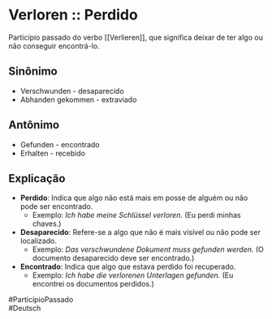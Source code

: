 # Verloren :: Perdido
Particípio passado do verbo [[Verlieren]], que significa deixar de ter algo ou não conseguir encontrá-lo.

## Sinônimo
- Verschwunden - desaparecido  
- Abhanden gekommen - extraviado  

## Antônimo
- Gefunden - encontrado  
- Erhalten - recebido  

## Explicação
- **Perdido**: Indica que algo não está mais em posse de alguém ou não pode ser encontrado.
  - Exemplo: *Ich habe meine Schlüssel verloren.* (Eu perdi minhas chaves.)
- **Desaparecido**: Refere-se a algo que não é mais visível ou não pode ser localizado.
  - Exemplo: *Das verschwundene Dokument muss gefunden werden.* (O documento desaparecido deve ser encontrado.)
- **Encontrado**: Indica que algo que estava perdido foi recuperado.
  - Exemplo: *Ich habe die verlorenen Unterlagen gefunden.* (Eu encontrei os documentos perdidos.)

#ParticípioPassado  
#Deutsch
